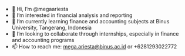 - 👋 Hi, I’m @megaariesta
- 👀 I’m interested in financial analysis and reporting
- 🌱 I’m currently learning finance and accounting subjects at Binus University, Tangerang, Indonesia
- 💞️ I’m looking to collaborate through internships, especially in finance and accounting programs
- 📫 How to reach me: mega.ariesta@binus.ac.id or +6281293022772

<!---
megaariesta/megaariesta is a ✨ special ✨ repository because its `README.md` (this file) appears on your GitHub profile.
You can click the Preview link to take a look at your changes.
--->
